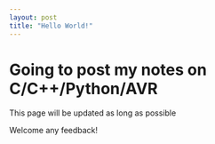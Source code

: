 ```yaml
---
layout: post
title: "Hello World!"
---
```


# Going to post my notes on C/C++/Python/AVR 

This page will be updated as long as possible

Welcome any feedback! 
